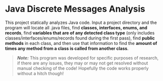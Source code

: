 # Java Discrete Messages Analysis

This project statically analyzes Java code. Input a project directory and the program will locate all .java files, find **classes, interfaces, enums, and records**, find **variables that are of any detected class type** (only includes classes/interfaces/enums/records found during the first pass), find **public methods** in each class, and then use that information to find the **amount of times any method from a class is called from another class**.

> **_Note:_** This program was developed for specific purposes of research, if there are any issues, they may or may not get resolved without manual checking of the code! Hopefully the code works properly without a hitch though!